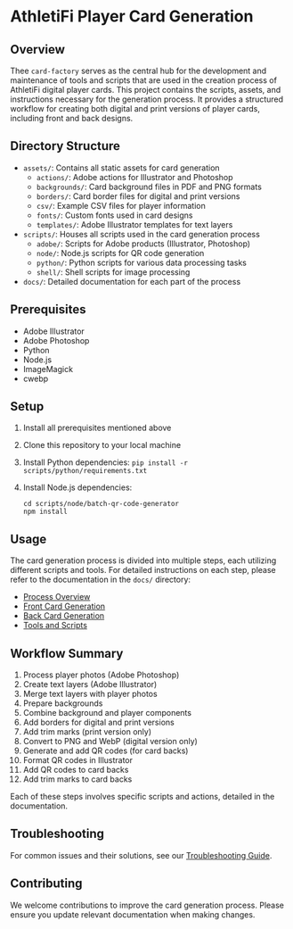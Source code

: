 # AthletiFi Player Card Generation

## Overview

Thee `card-factory` serves as the central hub for the development and maintenance of tools and scripts that are used in the creation process of AthletiFi digital player cards.  This project contains the scripts, assets, and instructions necessary for the generation process. It provides a structured workflow for creating both digital and print versions of player cards, including front and back designs.

## Directory Structure

- `assets/`: Contains all static assets for card generation
  - `actions/`: Adobe actions for Illustrator and Photoshop
  - `backgrounds/`: Card background files in PDF and PNG formats
  - `borders/`: Card border files for digital and print versions
  - `csv/`: Example CSV files for player information
  - `fonts/`: Custom fonts used in card designs
  - `templates/`: Adobe Illustrator templates for text layers
- `scripts/`: Houses all scripts used in the card generation process
  - `adobe/`: Scripts for Adobe products (Illustrator, Photoshop)
  - `node/`: Node.js scripts for QR code generation
  - `python/`: Python scripts for various data processing tasks
  - `shell/`: Shell scripts for image processing
- `docs/`: Detailed documentation for each part of the process

## Prerequisites

- Adobe Illustrator
- Adobe Photoshop
- Python
- Node.js
- ImageMagick
- cwebp

## Setup

1. Install all prerequisites mentioned above
2. Clone this repository to your local machine
3. Install Python dependencies: `pip install -r scripts/python/requirements.txt`
4. Install Node.js dependencies:

   ```shell
   cd scripts/node/batch-qr-code-generator
   npm install
   ```

## Usage

The card generation process is divided into multiple steps, each utilizing different scripts and tools. For detailed instructions on each step, please refer to the documentation in the `docs/` directory:

- [Process Overview](docs/overview.md)
- [Front Card Generation](docs/front-card-generation.md)
- [Back Card Generation](docs/back-card-generation.md)
- [Tools and Scripts](docs/tools-and-scripts.md)

## Workflow Summary

1. Process player photos (Adobe Photoshop)
2. Create text layers (Adobe Illustrator)
3. Merge text layers with player photos
4. Prepare backgrounds
5. Combine background and player components
6. Add borders for digital and print versions
7. Add trim marks (print version only)
8. Convert to PNG and WebP (digital version only)
9. Generate and add QR codes (for card backs)
10. Format QR codes in Illustrator
11. Add QR codes to card backs
12. Add trim marks to card backs

Each of these steps involves specific scripts and actions, detailed in the documentation.

## Troubleshooting

For common issues and their solutions, see our [Troubleshooting Guide](docs/troubleshooting.md).

## Contributing

We welcome contributions to improve the card generation process. Please ensure you update relevant documentation when making changes.
